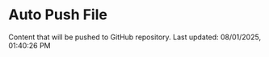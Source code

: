 # Auto Push File

Content that will be pushed to GitHub repository.
Last updated: 08/01/2025, 01:40:26 PM